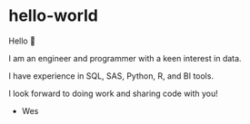 # hello-world
Hello 🙂

I am an engineer and programmer with a keen interest in data.

I have experience in SQL, SAS, Python, R, and BI tools.

I look forward to doing work and sharing code with you!

- Wes
